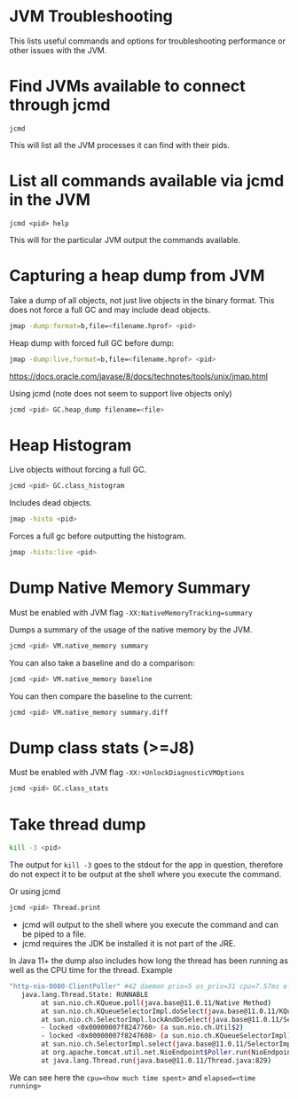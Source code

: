 # JVM Troubleshooting

This lists useful commands and options for troubleshooting performance or other
issues with the JVM.

# Find JVMs available to connect through jcmd

`jcmd`

This will list all the JVM processes it can find with their pids.

# List all commands available via jcmd in the JVM

`jcmd <pid> help`

This will for the particular JVM output the commands available.

# Capturing a heap dump from JVM

Take a dump of all objects, not just live objects in the binary format.  This does not force a full GC and may include dead objects.

```bash
jmap -dump:format=b,file=<filename.hprof> <pid> 
```

Heap dump with forced full GC before dump:

```bash
jmap -dump:live,format=b,file=<filename.hprof> <pid> 
```

<https://docs.oracle.com/javase/8/docs/technotes/tools/unix/jmap.html>

Using jcmd (note does not seem to support live objects only)

```bash
jcmd <pid> GC.heap_dump filename=<file>
```

# Heap Histogram

Live objects without forcing a full GC.

```bash
jcmd <pid> GC.class_histogram
```

Includes dead objects.

```bash
jmap -histo <pid>
```

Forces a full gc before outputting the histogram.

```bash
jmap -histo:live <pid>
```

# Dump Native Memory Summary

Must be enabled with JVM flag `-XX:NativeMemoryTracking=summary`

Dumps a summary of the usage of the native memory by the JVM.

```bash
jcmd <pid> VM.native_memory summary
```

You can also take a baseline and do a comparison:

```bash
jcmd <pid> VM.native_memory baseline
```

You can then compare the baseline to the current:

```bash
jcmd <pid> VM.native_memory summary.diff
```

# Dump class stats (>=J8)

Must be enabled with JVM flag `-XX:+UnlockDiagnosticVMOptions`

```bash
jcmd <pid> GC.class_stats
```

# Take thread dump

```bash
kill -3 <pid>
```

The output for `kill -3` goes to the stdout for the app in question, therefore do not expect it to be output at the shell where you execute the command.

Or using jcmd

```bash
jcmd <pid> Thread.print
```

+ jcmd will output to the shell where you execute the command and can be piped to a file.
+ jcmd requires the JDK be installed it is not part of the JRE.

In Java 11+ the dump also includes how long the thread has been running as well as the CPU time for the thread.
Example

```bash
"http-nio-8080-ClientPoller" #42 daemon prio=5 os_prio=31 cpu=7.57ms elapsed=102.11s tid=0x00007f7bfc97d800 nid=0x14103 runnable  [0x000070000da89000]                              │
   java.lang.Thread.State: RUNNABLE                                                                                                                                                 │
        at sun.nio.ch.KQueue.poll(java.base@11.0.11/Native Method)                                                                                                                  │
        at sun.nio.ch.KQueueSelectorImpl.doSelect(java.base@11.0.11/KQueueSelectorImpl.java:122)                                                                                    │
        at sun.nio.ch.SelectorImpl.lockAndDoSelect(java.base@11.0.11/SelectorImpl.java:124)                                                                                         │
        - locked <0x00000007f8247760> (a sun.nio.ch.Util$2)                                                                                                                         │
        - locked <0x00000007f8247608> (a sun.nio.ch.KQueueSelectorImpl)                                                                                                             │
        at sun.nio.ch.SelectorImpl.select(java.base@11.0.11/SelectorImpl.java:136)                                                                                                  │
        at org.apache.tomcat.util.net.NioEndpoint$Poller.run(NioEndpoint.java:709)                                                                                                  │
        at java.lang.Thread.run(java.base@11.0.11/Thread.java:829)
```

We can see here the `cpu=<how much time spent>` and `elapsed=<time running>`
